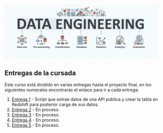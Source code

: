 <p align="center">
    <img src="images/DE.jpg" alt="Foto DE">
</p>

## Entregas de la cursada

Este curso está dividido en varias entregas hasta el proyecto final, en los siguientes numerales encontrarás el enlace para ir a cada entrega:

1. [Entrega 1](https://github.com/Ivan2125/data-eng-coderhouse/tree/main/1-entrega) - Script que extrae datos de una API pública y crear la tabla en Redshift para posterior carga de sus datos.
2. [Entrega 2](/D:/Ivan2125/data-eng-coderhouse/deliverables/deliverable2) - En proceso.
3. [Entrega 3](/D:/Ivan2125/data-eng-coderhouse/deliverables/deliverable3) - En proceso.
4. [Entrega 4](/D:/Ivan2125/data-eng-coderhouse/deliverables/deliverable4) - En proceso.
5. [Entrega 5](/D:/Ivan2125/data-eng-coderhouse/deliverables/deliverable5) - En proceso.

